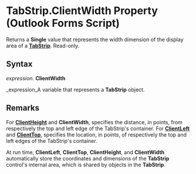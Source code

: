 
# TabStrip.ClientWidth Property (Outlook Forms Script)

Returns a  **Single** value that represents the width dimension of the display area of a **[TabStrip](643c896a-2304-42f3-f5e9-0feee6d22364.md)**. Read-only.


## Syntax

 _expression_. **ClientWidth**

 _expression_A variable that represents a  **TabStrip** object.


## Remarks

For  **[ClientHeight](937ca019-5d32-bb82-8359-a74e4da12c9f.md)** and **ClientWidth**, specifies the distance, in points, from respectively the top and left edge of the TabStrip's container. For  **[ClientLeft](4774cba6-430d-da76-f67f-fede5aec6eea.md)** and **[ClientTop](1275d2fd-1c54-b7d2-27ed-b99bc5efa8df.md)**, specifies the location, in points, of respectively the top and left edges of the TabStrip's container.

At run time,  **ClientLeft**,  **ClientTop**,  **ClientHeight**, and  **ClientWidth** automatically store the coordinates and dimensions of the **TabStrip** control's internal area, which is shared by objects in the **TabStrip**.

